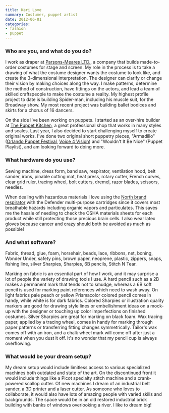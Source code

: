 ```yaml
---
title: Kari Love
summary: Costumer, puppet artist
date: 2012-06-01
categories:
- fashion
- puppet
---
```


### Who are you, and what do you do?

I work as draper at [Parsons-Meares LTD.](http://www.parsons-meares.com/ "Parson-Meares' website."), a company that builds made-to-order costumes for stage and screen. My role in the process is to take a drawing of what the costume designer wants the costume to look like, and create the 3-dimensional interpretation. The designer can clarify or change their vision by making choices along the way. I make patterns, determine the method of construction, have fittings on the actors, and lead a team of skilled craftspeople to make the costume a reality. My highest profile project to date is building Spider-man, including his muscle suit, for the Broadway show. My most recent project was building ballet bodices and skirts for a chorus of 16 dancers.

On the side I've been working on puppets. I started as an over-hire builder at [The Puppet Kitchen](http://puppetkitchen.com/ "A puppet studio in New York."), a great professional shop that works in many styles and scales. Last year, I also decided to start challenging myself to create original works. I've done two original short puppetry pieces, "Armadillo" ([Orlando Puppet Festival](http://orlandopuppetfestival.com/ "The Orlando Puppet Festival."), [Voice 4 Vision](http://www.voice4vision.org/ "The Voice 4 Vision puppet festival.")) and "Wouldn't It Be Nice" (Puppet Playlist), and am looking forward to doing more.

### What hardware do you use?

Sewing machine, dress form, band saw, respirator, ventilation hood, belt sander, irons, pinable cutting mat, heat press, rotary cutter, French curves, clear grid ruler, tracing wheel, bolt cutters, dremel, razor blades, scissors, needles.

When dealing with hazardous materials I love using the [North brand respirator][7700-half-mask] with the Defender multi-purpose cartridges since it covers most breathable hazards including organic vapors and particulates. This saves me the hassle of needing to check the OSHA materials sheets for each product while still protecting those precious brain cells. I also wear latex gloves because cancer and crazy should both be avoided as much as possible!

### And what software?

Fabric, thread, glue, foam, horsehair, beads, lace, ribbons, net, boning, Wonder Under, safety pins, brown paper, neoprene, plastic, zippers, snaps, fishing line, silver Sharpies, Sharpies, 6B pencils, Stitch N Tear.

Marking on fabric is an essential part of how I work, and it may surprise a lot of people the variety of drawing tools I use. A hard pencil such as a 2B makes a permanent mark that tends not to smudge, whereas a 6B soft pencil is used for marking paint references which need to wash away. On light fabrics pale peach or yellow Prismacolor colored pencil comes in handy, while white is for dark fabrics. Colored Sharpies or illustration quality markers are good for drawing style lines or embellishment ideas on a mock-up with the designer or touching up color imperfections on finished costumes. Silver Sharpies are great for marking on black foam. Wax tracing paper, applied by a tracing wheel, comes in handy for marking through paper patterns or transferring fitting changes symmetrically. Tailor's wax comes off with an iron, and a chalk wheel mark will come off after just a moment when you dust it off. It's no wonder that my pencil cup is always overflowing.

### What would be your dream setup?

My dream setup would include limitless access to various specialized machines both outdated and state of the art. On the discontinued front it would include things like a Picot specialty stitch machine and a crank-powered scallop cutter. Of new machines I dream of an industrial belt sander, a 3D printer and a laser cutter. As someone who loves to collaborate, it would also have lots of amazing people with varied skills and backgrounds. The space would be in an old restored industrial brick building with banks of windows overlooking a river. I like to dream big!

[7700-half-mask]: http://www.approvedgasmasks.com/north-7700.htm "A gasmask."
